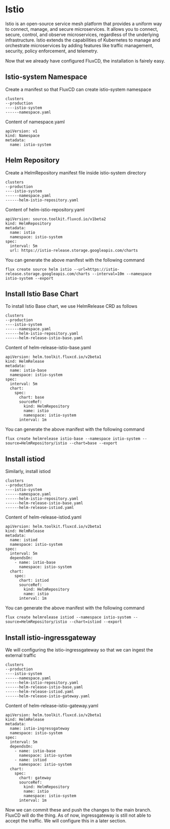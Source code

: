 # Istio

Istio is an open-source service mesh platform that provides a uniform way to connect, manage, and secure microservices. It allows you to connect, secure, control, and observe microservices, regardless of the underlying infrastructure. Istio extends the capabilities of Kubernetes to manage and orchestrate microservices by adding features like traffic management, security, policy enforcement, and telemetry.

Now that we already have configured FluxCD, the installation is fairely easy. 

## Istio-system Namespace

Create a manifest so that FluxCD can create istio-system namespace

```
clusters
--production
----istio-system
------namespace.yaml
```

Content of namespace.yaml
```
apiVersion: v1
kind: Namespace
metadata:
  name: istio-system
```

## Helm Repository
Create a HelmRepository manifest file inside istio-system directory

```
clusters
--production
----istio-system
------namespace.yaml
------helm-istio-repository.yaml
```

Content of helm-istio-repository.yaml
```
apiVersion: source.toolkit.fluxcd.io/v1beta2
kind: HelmRepository
metadata:
  name: istio
  namespace: istio-system
spec:
  interval: 5m
  url: https://istio-release.storage.googleapis.com/charts
```
You can generate the above manifest with the following command

```
flux create source helm istio --url=https://istio-release.storage.googleapis.com/charts --interval=10m --namespace istio-system --export
```
## Install Istio Base Chart

To install Istio Base chart, we use HelmRelease CRD as follows

```
clusters
--production
----istio-system
------namespace.yaml
------helm-istio-repository.yaml
------helm-release-istio-base.yaml
```

Content of helm-release-istio-base.yaml
```
apiVersion: helm.toolkit.fluxcd.io/v2beta1
kind: HelmRelease
metadata:
  name: istio-base
  namespace: istio-system
spec:
  interval: 5m
  chart:
    spec:
      chart: base
      sourceRef:
        kind: HelmRepository
        name: istio
        namespace: istio-system
      interval: 1m
```
You can generate the above manifest with the following command

```
flux create helmrelease istio-base --namespace istio-system --source=HelmRepository/istio --chart=base --export
```

## Install istiod

Similarly, install istiod

```
clusters
--production
----istio-system
------namespace.yaml
------helm-istio-repository.yaml
------helm-release-istio-base.yaml
------helm-release-istiod.yaml
```

Content of helm-release-istiod.yaml
```
apiVersion: helm.toolkit.fluxcd.io/v2beta1
kind: HelmRelease
metadata:
  name: istiod
  namespace: istio-system
spec:
  interval: 5m
  dependsOn:
    - name: istio-base
      namespace: istio-system
  chart:
    spec:
      chart: istiod
      sourceRef:
        kind: HelmRepository
        name: istio
      interval: 1m
```
You can generate the above manifest with the following command

```
flux create helmrelease istiod --namespace istio-system --source=HelmRepository/istio --chart=istiod --export
```
## Install istio-ingressgateway
We will configuring the istio-ingressgateway so that we can ingest the external traffic

```
clusters
--production
----istio-system
------namespace.yaml
------helm-istio-repository.yaml
------helm-release-istio-base.yaml
------helm-release-istiod.yaml
------helm-release-istio-gateway.yaml
```

Content of helm-release-istio-gateway.yaml

```
apiVersion: helm.toolkit.fluxcd.io/v2beta1
kind: HelmRelease
metadata:
  name: istio-ingressgateway
  namespace: istio-system
spec:
  interval: 5m
  dependsOn:
    - name: istio-base
      namespace: istio-system
    - name: istiod
      namespace: istio-system
  chart:
    spec:
      chart: gateway
      sourceRef:
        kind: HelmRepository
        name: istio
        namespace: istio-system
      interval: 1m

```

Now we can commit these and push the changes to the main branch. FluxCD will do the thing. As of now, ingressgateway is still not able to accept the traffic. We will configure this in a later section. 

